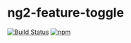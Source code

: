 # ng2-feature-toggle

[![Build Status](https://app.travis-ci.com/Sgryts/ng2-feature-toggle.svg?branch=main)](https://app.travis-ci.com/Sgryts/ng2-feature-toggle)
[![npm](https://img.shields.io/npm/l/express.svg?maxAge=2592000)](/LICENSE)
